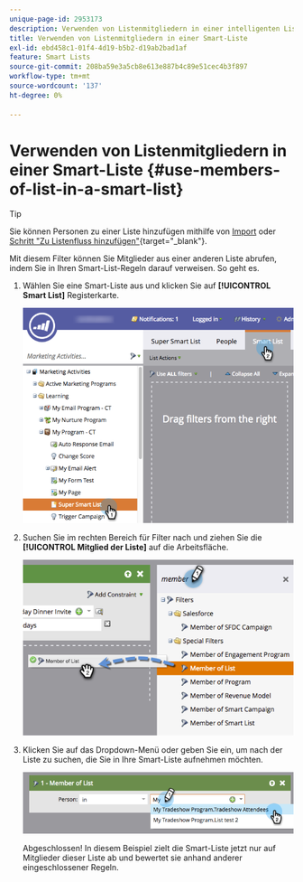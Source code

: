 ```yaml
---
unique-page-id: 2953173
description: Verwenden von Listenmitgliedern in einer intelligenten Liste - Marketo-Dokumente - Produktdokumentation
title: Verwenden von Listenmitgliedern in einer Smart-Liste
exl-id: ebd458c1-01f4-4d19-b5b2-d19ab2bad1af
feature: Smart Lists
source-git-commit: 208ba59e3a5cb8e613e887b4c89e51cec4b3f897
workflow-type: tm+mt
source-wordcount: '137'
ht-degree: 0%

---
```


# Verwenden von Listenmitgliedern in einer Smart-Liste {#use-members-of-list-in-a-smart-list}

>[!TIP]
>
>Sie können Personen zu einer Liste hinzufügen mithilfe von [Import](/help/marketo/getting-started/quick-wins/import-a-list-of-people.md) oder [Schritt &quot;Zu Listenfluss hinzufügen&quot;](/help/marketo/product-docs/core-marketo-concepts/smart-campaigns/flow-actions/add-to-list.md){target="_blank"}.

Mit diesem Filter können Sie Mitglieder aus einer anderen Liste abrufen, indem Sie in Ihren Smart-List-Regeln darauf verweisen. So geht es.

1. Wählen Sie eine Smart-Liste aus und klicken Sie auf **[!UICONTROL Smart List]** Registerkarte.

   ![](assets/smartlist-sltab.png)

1. Suchen Sie im rechten Bereich für Filter nach und ziehen Sie die **[!UICONTROL Mitglied der Liste]** auf die Arbeitsfläche.

   ![](assets/use-members-of-list-in-a-smart-list-2nd.png)

1. Klicken Sie auf das Dropdown-Menü oder geben Sie ein, um nach der Liste zu suchen, die Sie in Ihre Smart-Liste aufnehmen möchten.

   ![](assets/memberoflist.png)

   Abgeschlossen! In diesem Beispiel zielt die Smart-Liste jetzt nur auf Mitglieder dieser Liste ab und bewertet sie anhand anderer eingeschlossener Regeln.

